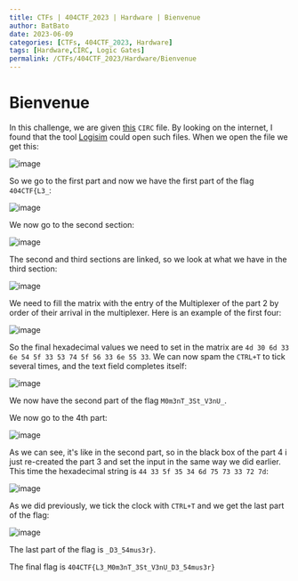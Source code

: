 ```yaml
---
title: CTFs | 404CTF_2023 | Hardware | Bienvenue
author: BatBato
date: 2023-06-09
categories: [CTFs, 404CTF_2023, Hardware]
tags: [Hardware,CIRC, Logic Gates]
permalink: /CTFs/404CTF_2023/Hardware/Bienvenue
---
```


# Bienvenue

In this challenge, we are given [this](https://github.com/Nouman404/nouman404.github.io/blob/main/_posts/CTFs/404CTF_2023/Hardware/bienvenue.circ) `CIRC` file. By looking on the internet, I found that the tool [Logisim](https://sourceforge.net/projects/circuit/) could open such files. When we open the file we get this:

![image](https://github.com/Nouman404/nouman404.github.io/assets/73934639/e6b0e5c1-42b4-426c-a50a-d79d9d86c362)

So we go to the first part and now we have the first part of the flag `404CTF{L3_`:

![image](https://github.com/Nouman404/nouman404.github.io/assets/73934639/a0b5fd50-84b5-4255-9fbd-a14999a3e83e)

We now go to the second section:

![image](https://github.com/Nouman404/nouman404.github.io/assets/73934639/4c773036-098d-4565-9d1d-ff152e3adb03)

The second and third sections are linked, so we look at what we have in the third section:

![image](https://github.com/Nouman404/nouman404.github.io/assets/73934639/d51fde19-be2b-4fd6-b7fd-5f7daeacfb6e)

We need to fill the matrix with the entry of the Multiplexer of the part 2 by order of their arrival in the multiplexer. Here is an example of the first four:

![image](https://github.com/Nouman404/nouman404.github.io/assets/73934639/52d1c061-6942-4af7-b6ad-5fc268436778)

So the final hexadecimal values we need to set in the matrix are `4d 30 6d 33 6e 54 5f 33 53 74 5f 56 33 6e 55 33`. We can now spam the `CTRL+T` to tick several times, and the text field completes itself:

![image](https://github.com/Nouman404/nouman404.github.io/assets/73934639/3824d616-4b7f-45f7-b832-f37032a9cad9)

We now have the second part of the flag `M0m3nT_3St_V3nU_`.

We now go to the 4th part:

![image](https://github.com/Nouman404/nouman404.github.io/assets/73934639/6d66e1cb-1511-4e2d-b906-ab824e796973)

As we can see, it's like in the second part, so in the black box of the part 4 i just re-created the part 3 and set the input in the same way we did earlier. This time the hexadecimal string is `44 33 5f 35 34 6d 75 73 33 72 7d`:

![image](https://github.com/Nouman404/nouman404.github.io/assets/73934639/ffc29491-b528-4213-b707-9342d9ef0529)


As we did previously, we tick the clock with `CTRL+T` and we get the last part of the flag:

![image](https://github.com/Nouman404/nouman404.github.io/assets/73934639/bcaccc3b-89ca-4d1a-b0bc-1c09c7051eb8)

The last part of the flag is `_D3_54mus3r}`.

The final flag is `404CTF{L3_M0m3nT_3St_V3nU_D3_54mus3r}`
